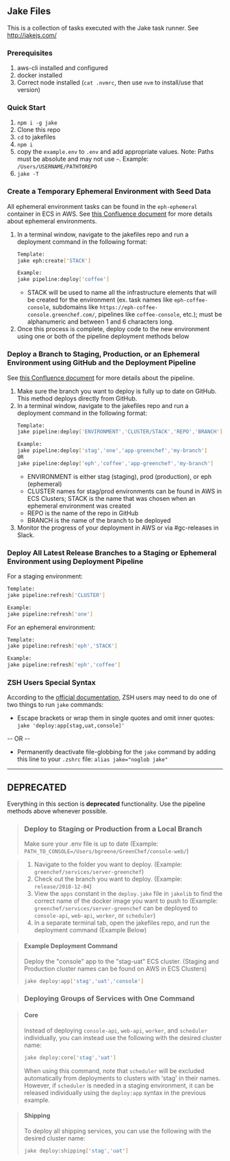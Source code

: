 ## Jake Files
This is a collection of tasks executed with the Jake task runner. See http://jakejs.com/

### Prerequisites
1. aws-cli installed and configured
2. docker installed
3. Correct node installed (`cat .nvmrc`, then use `nvm` to install/use that version)

### Quick Start
1. `npm i -g jake`
2. Clone this repo
3. `cd` to jakefiles
4. `npm i`
5. copy the `example.env` to `.env` and add appropriate values. Note: Paths must be absolute and
may not use `~`. Example: `/Users/USERNAME/PATHTOREPO`
6. `jake -T`

### Create a Temporary Ephemeral Environment with Seed Data
All ephemeral environment tasks can be found in the `eph-ephemeral` container in ECS in AWS.
See [this Confluence document](https://greenchef.atlassian.net/wiki/spaces/GCE/pages/467533859/Ephemeral+Environments)
for more details about ephemeral environments.

1. In a terminal window, navigate to the jakefiles repo and run a deployment command in the following format:
    ```bash
    Template: 
    jake eph:create['STACK']
    
    Example:
    jake pipeline:deploy['coffee']
    ```
   - STACK will be used to name all the infrastructure elements that will be created for the environment (ex. task
   names like `eph-coffee-console`, subdomains like `https://eph-coffee-console.greenchef.com/`, pipelines like
   `coffee-console`, etc.); must be alphanumeric and between 1 and 6 characters long.
2. Once this process is complete, deploy code to the new environment using one or both of the pipeline deployment
methods below

### Deploy a Branch to Staging, Production, or an Ephemeral Environment using GitHub and the Deployment Pipeline
See [this Confluence document](https://greenchef.atlassian.net/wiki/spaces/GCE/pages/167051304/Deployments+with+Jake+and+Codepipeline)
for more details about the pipeline.

1. Make sure the branch you want to deploy is fully up to date on GitHub. This method deploys directly from GitHub.
2. In a terminal window, navigate to the jakefiles repo and run a deployment command in the following format:
    ```bash
    Template: 
    jake pipeline:deploy['ENVIRONMENT','CLUSTER/STACK','REPO','BRANCH']
    
    Example:
    jake pipeline:deploy['stag','one','app-greenchef','my-branch']
    OR
    jake pipeline:deploy['eph','coffee','app-greenchef','my-branch']
    ```
   - ENVIRONMENT is either stag (staging), prod (production), or eph (ephemeral)
   - CLUSTER names for stag/prod environments can be found in AWS in ECS Clusters; STACK is the name that was chosen when an ephemeral environment was created
   - REPO is the name of the repo in GitHub
   - BRANCH is the name of the branch to be deployed
3. Monitor the progress of your deployment in AWS or via #gc-releases in Slack.

### Deploy All Latest Release Branches to a Staging or Ephemeral Environment using Deployment Pipeline
For a staging environment:
```bash
Template: 
jake pipeline:refresh['CLUSTER']

Example:
jake pipeline:refresh['one']
```
For an ephemeral environment:
```bash
Template: 
jake pipeline:refresh['eph','STACK']

Example:
jake pipeline:refresh['eph','coffee']
```

### ZSH Users Special Syntax
According to the [official documentation](http://jakejs.com/docs), ZSH users may need to do one of two things to run `jake` commands:
- Escape brackets or wrap them in single quotes and omit inner quotes: `jake 'deploy:app[stag,uat,console]'`

-- OR --

- Permanently deactivate file-globbing for the `jake` command by adding this line to your `.zshrc` file: `alias jake="noglob jake"`

----------------------------
## DEPRECATED
Everything in this section is **deprecated** functionality.  Use the pipeline methods above whenever possible.

> ### Deploy to Staging or Production from a Local Branch
> Make sure your .env file is up to date
(Example: `PATH_TO_CONSOLE=/Users/bgreene/GreenChef/console-web/`)

> 1. Navigate to the folder you want to deploy. (Example: `greenchef/services/server-greenchef`)
> 2. Check out the branch you want to deploy. (Example: `release/2018-12-04`)
> 3. View the `apps` constant in the `deploy.jake` file in `jakelib` to find the correct name of the docker image you want to push to
(Example: `greenchef/services/server-greenchef` can be deployed to `console-api`, `web-api`, `worker`, or `scheduler`)
> 4. In a separate terminal tab, open the jakefiles repo, and run the deployment command (Example Below)

> #### Example Deployment Command
> Deploy the "console" app to the "stag-uat" ECS cluster.
> (Staging and Production cluster names can be found on AWS in ECS Clusters)
> ```bash
> jake deploy:app['stag','uat','console']
> ```

> ### Deploying Groups of Services with One Command

> #### Core
> Instead of deploying `console-api`, `web-api`, `worker`, and `scheduler` individually, you can instead use the following
with the desired cluster name:
> ```bash
> jake deploy:core['stag','uat']
> ```
> When using this command, note that `scheduler` will be excluded automatically from deployments to clusters with
'stag' in their names. However, if `scheduler` is needed in a staging environment, it can be released individually
using the `deploy:app` syntax in the previous example.

> #### Shipping
> To deploy all shipping services, you can use the following with the desired cluster name:
> ```bash
> jake deploy:shipping['stag','uat']
> ```
